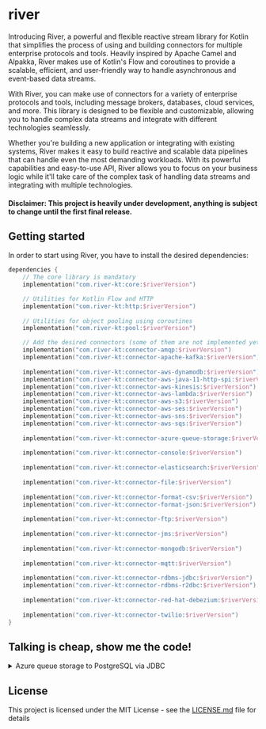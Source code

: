 # river

Introducing River, a powerful and flexible reactive stream library for Kotlin that simplifies the process of using and building connectors for multiple enterprise protocols and tools. Heavily inspired by Apache Camel and Alpakka, River makes use of Kotlin's Flow and coroutines to provide a scalable, efficient, and user-friendly way to handle asynchronous and event-based data streams.

With River, you can make use of connectors for a variety of enterprise protocols and tools, including message brokers, databases, cloud services, and more. This library is designed to be flexible and customizable, allowing you to handle complex data streams and integrate with different technologies seamlessly.

Whether you're building a new application or integrating with existing systems, River makes it easy to build reactive and scalable data pipelines that can handle even the most demanding workloads. With its powerful capabilities and easy-to-use API, River allows you to focus on your business logic while it'll take care of the complex task of handling data streams and integrating with multiple technologies.

#### Disclaimer: This project is heavily under development, anything is subject to change until the first final release.

## Getting started

In order to start using River, you have to install the desired dependencies:

```kotlin
dependencies {
    // The core library is mandatory
    implementation("com.river-kt:core:$riverVersion")

    // Utilities for Kotlin Flow and HTTP
    implementation("com.river-kt:http:$riverVersion")
    
    // Utilities for object pooling using coroutines
    implementation("com.river-kt:pool:$riverVersion")

    // Add the desired connectors (some of them are not implemented yet, be patient. ;)
    implementation("com.river-kt:connector-amqp:$riverVersion")
    implementation("com.river-kt:connector-apache-kafka:$riverVersion")
    
    implementation("com.river-kt:connector-aws-dynamodb:$riverVersion")
    implementation("com.river-kt:connector-aws-java-11-http-spi:$riverVersion")
    implementation("com.river-kt:connector-aws-kinesis:$riverVersion")
    implementation("com.river-kt:connector-aws-lambda:$riverVersion")
    implementation("com.river-kt:connector-aws-s3:$riverVersion")
    implementation("com.river-kt:connector-aws-ses:$riverVersion")
    implementation("com.river-kt:connector-aws-sns:$riverVersion")
    implementation("com.river-kt:connector-aws-sqs:$riverVersion")
    
    implementation("com.river-kt:connector-azure-queue-storage:$riverVersion")
    
    implementation("com.river-kt:connector-console:$riverVersion")
    
    implementation("com.river-kt:connector-elasticsearch:$riverVersion")
    
    implementation("com.river-kt:connector-file:$riverVersion")
    
    implementation("com.river-kt:connector-format-csv:$riverVersion")
    implementation("com.river-kt:connector-format-json:$riverVersion")
    
    implementation("com.river-kt:connector-ftp:$riverVersion")
    
    implementation("com.river-kt:connector-jms:$riverVersion")
    
    implementation("com.river-kt:connector-mongodb:$riverVersion")
    
    implementation("com.river-kt:connector-mqtt:$riverVersion")
    
    implementation("com.river-kt:connector-rdbms-jdbc:$riverVersion")
    implementation("com.river-kt:connector-rdbms-r2dbc:$riverVersion")
    
    implementation("com.river-kt:connector-red-hat-debezium:$riverVersion")
    
    implementation("com.river-kt:connector-twilio:$riverVersion")
}
```

## Talking is cheap, show me the code!

<details>
    <summary>Azure queue storage to PostgreSQL via JDBC</summary>

<br/>
The following example demonstrates how to transfer data from Azure Queue Storage to a PostgreSQL database using JDBC with River, using non-blocking execution, quick queue fetching, batched database inserts, and balanced resource utilization, achieving optimal speed with minimal overhead:


```kotlin
val queue = 
    QueueClientBuilder()
        .queueName("numbers")
        .buildAsyncClient()

val jdbc = Jdbc(
    url = "jdbc:postgresql://...",
    credentials = "xxx" to "xxx",
    connectionPoolSize = 10
)

val messages = queue.receiveMessagesAsFlow(maxParallelism = 10)

jdbc
    .batchUpdate(
        sql = "insert into numbers (number) values (?)",
        chunkStrategy = TimeWindow(100, 250.milliseconds),
        upstream = messages
    ) { message -> setString(1, message.messageText.toInt()) }
```

In a nutshell:

- A queue client is created using the `QueueClientBuilder`, which specifies the name of the queue as `numbers`.
- A `Jdbc` object is instantiated to establish connections with a `PostgreSQL` database using the provided credentials and a connection pool size of 10.
- Messages are received from the queue as a `Flow` using `queue.receiveMessagesAsFlow()` with a maximum parallelism of 10.
- The received messages are then `chunked` into groups of 100 messages or within 250 milliseconds, whichever comes first, using the `TimeWindow` strategy.
- After each chunk is emitted, the messages are batch-inserted into the `PostgreSQL` database using the `jdbc.batchUpdate()` function. The messages are inserted into the `numbers` table, with each message's text being converted to an integer and set as the value in the `number` column.

</details>

## License
This project is licensed under the MIT License - see the [LICENSE.md](LICENSE.md) file for details
